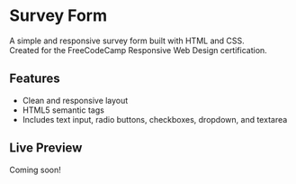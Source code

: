 # Survey Form

A simple and responsive survey form built with HTML and CSS.  
Created for the FreeCodeCamp Responsive Web Design certification.

## Features
- Clean and responsive layout
- HTML5 semantic tags
- Includes text input, radio buttons, checkboxes, dropdown, and textarea

## Live Preview
Coming soon!
